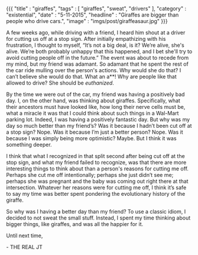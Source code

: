 {{{
    "title"    : "giraffes",
    "tags"     : [ "giraffes", "sweat", "drivers" ],
    "category" : "existential",
    "date"     : "5-11-2015",
    "headline" : "Giraffes are bigger than people who drive cars.",
    "image"    : "imgs/post/giraffeasaur.jpg"
}}}

A few weeks ago, while driving with a friend, I heard him shout at a driver for cutting us off at a stop sign. After initially empathizing with his frustration, I thought to myself, “It’s not a big deal, is it? We’re alive, she's alive. We’re both probably unhappy that this happened, and I bet she'll try to avoid cutting people off in the future.” The event was about to recede from my mind, but my friend was adamant. So adamant that he spent the rest of the car ride mulling over the person's actions. Why would she do that? I can’t believe she would do that. What an a**! Why are people like that allowed to drive? She should be *euthanized*.

By the time we were out of the car, my friend was having a positively bad day. I, on the other hand, was thinking about giraffes. Specifically, what their ancestors must have looked like, how long their nerve cells must be, what a miracle it was that I could think about such things in a Wal-Mart parking lot. Indeed, I was having a positively fantastic day. But why was my day so much better than my friend’s? Was it because I hadn’t been cut off at a stop sign? Nope. Was it because I’m just a better person? Nope. Was it because I was simply being more optimistic? Maybe. But I think it was something deeper.

I think that what I recognized in that split second after being cut off at the stop sign, and what my friend failed to recognize, was that there are more interesting things to think about than a person's reasons for cutting me off. Perhaps she cut me off intentionally; perhaps she just didn’t see me; perhaps she was pregnant and the baby was coming out right there at that intersection. Whatever her reasons were for cutting me off, I think it’s safe to say my time was better spent pondering the evolutionary history of the giraffe.

So why was I having a better day than my friend? To use a classic idiom, I decided to not sweat the small stuff. Instead, I spent my time thinking about bigger things, like giraffes, and was all the happier for it.

Until next time,

\- THE REAL JT
